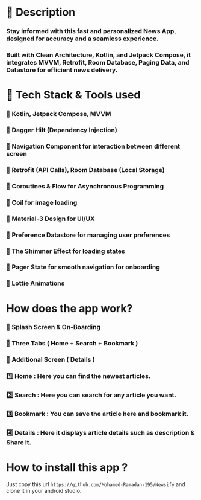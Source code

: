 # 📌 Description
### Stay informed with this fast and personalized News App, designed for accuracy and a seamless experience. 
### Built with Clean Architecture, Kotlin, and Jetpack Compose, it integrates MVVM, Retrofit, Room Database, Paging Data, and Datastore for efficient news delivery. 

# 📌 Tech Stack & Tools used
### 🔹 Kotlin, Jetpack Compose, MVVM
### 🔹 Dagger Hilt (Dependency Injection)
### 🔹 Navigation Component for interaction between different screen
### 🔹 Retrofit (API Calls), Room Database (Local Storage)
### 🔹 Coroutines & Flow for Asynchronous Programming
### 🔹 Coil for image loading
### 🔹 Material-3 Design for UI/UX
### 🔹 Preference Datastore for managing user preferences
### 🔹 The Shimmer Effect for loading states
### 🔹 Pager State for smooth navigation for onboarding
### 🔹 Lottie Animations

# How does the app work?
### 📱  Splash Screen & On-Boarding
### 📼 Three Tabs ( Home + Search + Bookmark )
### 📼 Additional Screen ( Details )
### 1️⃣ Home : Here you can find the newest articles.
### 2️⃣ Search : Here you can search for any article you want.
### 3️⃣ Bookmark : You can save the article here and bookmark it.
### 4️⃣ Details : Here it displays article details such as description & Share it.

# How to install this app ?
Just copy this url ``` https://github.com/Mohamed-Ramadan-195/Newsify ``` and clone it in your android studio.
